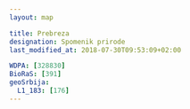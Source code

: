 ```yaml
---
layout: map

title: Prebreza
designation: Spomenik prirode
last_modified_at: 2018-07-30T09:53:09+02:00

WDPA: [328830]
BioRaS: [391]
geoSrbija:
  L1_183: [176]
---
```

